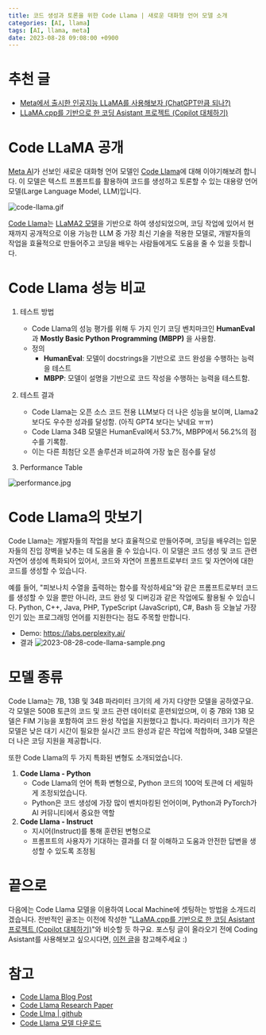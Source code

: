 ```yaml
---
title: 코드 생성과 토론을 위한 Code Llama | 새로운 대화형 언어 모델 소개
categories: [AI, llama]
tags: [AI, llama, meta]
date: 2023-08-28 09:08:00 +0900
---
```


# 추천 글
- [Meta에서 출시한 인공지능 LLaMA를 사용해보자 (ChatGPT만큼 되나?)](https://blackcon.github.io/posts/how-to-use-llama/)
- [LLaMA.cpp를 기반으로 한 코딩 Asistant 프로젝트 (Copilot 대체하기)](https://blackcon.github.io/posts/how-to-set-local-ai-for-coding/)

# Code LLaMA 공개
[Meta AI](https://ai.meta.com/)가 선보인 새로운 대화형 언어 모델인 [Code Llama](https://ai.meta.com/blog/code-llama-large-language-model-coding/)에 대해 이야기해보려 합니다. 이 모델은 텍스트 프롬프트를 활용하여 코드를 생성하고 토론할 수 있는 대용량 언어 모델(Large Language Model, LLM)입니다. 

![code-llama.gif](/posts/2023-08-28-code-llama.gif)

[Code Llama](https://ai.meta.com/blog/code-llama-large-language-model-coding/)는 [LLaMA2 모델](https://ai.meta.com/llama/)을 기반으로 하여 생성되었으며, 코딩 작업에 있어서 현재까지 공개적으로 이용 가능한 LLM 중 가장 최신 기술을 적용한 모델로, 개발자들의 작업을 효율적으로 만들어주고 코딩을 배우는 사람들에게도 도움을 줄 수 있을 듯합니다.

# Code Llama 성능 비교
1. 테스트 방법
    - Code Llama의 성능 평가를 위해 두 가지 인기 코딩 벤치마크인 **HumanEval** 과 **Mostly Basic Python Programming (MBPP)** 을 사용함.
    - 정의
        - **HumanEval**: 모델이 docstrings을 기반으로 코드 완성을 수행하는 능력을 테스트
        - **MBPP**: 모델이 설명을 기반으로 코드 작성을 수행하는 능력을 테스트함.
2. 테스트 결과
    - Code Llama는 오픈 소스 코드 전용 LLM보다 더 나은 성능을 보이며, Llama2보다도 우수한 성과를 달성함. (아직 GPT4 보다는 낮네요 ㅠㅠ)
    - Code Llama 34B 모델은 HumanEval에서 53.7%, MBPP에서 56.2%의 점수를 기록함. 
    - 이는 다른 최첨단 오픈 솔루션과 비교하여 가장 높은 점수를 달성

3. Performance Table

![performance.jpg](/posts/2023-08-28-code-llama-performance.jpg)

# Code Llama의 맛보기 
Code Llama는 개발자들의 작업을 보다 효율적으로 만들어주며, 코딩을 배우려는 입문자들의 진입 장벽을 낮추는 데 도움을 줄 수 있습니다. 이 모델은 코드 생성 및 코드 관련 자연어 생성에 특화되어 있어서, 코드와 자연어 프롬프트로부터 코드 및 자연어에 대한 코드를 생성할 수 있습니다. 

예를 들어, "피보나치 수열을 출력하는 함수를 작성하세요"와 같은 프롬프트로부터 코드를 생성할 수 있을 뿐만 아니라, 코드 완성 및 디버깅과 같은 작업에도 활용될 수 있습니다. Python, C++, Java, PHP, TypeScript (JavaScript), C#, Bash 등 오늘날 가장 인기 있는 프로그래밍 언어를 지원한다는 점도 주목할 만합니다.
- Demo: https://labs.perplexity.ai/
- 결과
    ![2023-08-28-code-llama-sample.png](/posts/2023-08-28-code-llama-sample.png)

# 모델 종류 
Code Llama는 7B, 13B 및 34B 파라미터 크기의 세 가지 다양한 모델을 공하였구요. 각 모델은 500B 토큰의 코드 및 코드 관련 데이터로 훈련되었으며, 이 중 7B와 13B 모델은 FIM 기능을 포함하여 코드 완성 작업을 지원했다고 합니다. 파라미터 크기가 작은 모델은 낮은 대기 시간이 필요한 실시간 코드 완성과 같은 작업에 적합하며, 34B 모델은 더 나은 코딩 지원을 제공합니다.

또한 Code Llama의 두 가지 특화된 변형도 소개되었습니다. 
1) **Code Llama - Python**
    - Code Llama의 언어 특화 변형으로, Python 코드의 100억 토큰에 더 세밀하게 조정되었습니다. 
    - Python은 코드 생성에 가장 많이 벤치마킹된 언어이며, Python과 PyTorch가 AI 커뮤니티에서 중요한 역할
2) **Code Llama - Instruct**
    - 지시어(Instruct)를 통해 훈련된 변형으로
    - 프롬프트의 사용자가 기대하는 결과를 더 잘 이해하고 도움과 안전한 답변을 생성할 수 있도록 조정됨

# 끝으로
다음에는 Code Llama 모델을 이용하여 Local Machine에 셋팅하는 방법을 소개드리겠습니다. 전반적인 골조는 이전에 작성한 "[LLaMA.cpp를 기반으로 한 코딩 Asistant 프로젝트 (Copilot 대체하기)](https://blackcon.github.io/posts/how-to-set-local-ai-for-coding/)"와 비슷할 듯 하구요. 포스팅 글이 올라오기 전에 Coding Asistant를 사용해보고 싶으시다면, [이전 글](https://blackcon.github.io/posts/how-to-set-local-ai-for-coding/)을 참고해주세요 :)

# 참고
- [Code Llama Blog Post](https://ai.meta.com/blog/code-llama-large-language-model-coding/)
- [Code Llama Research Paper](https://ai.meta.com/research/publications/code-llama-open-foundation-models-for-code/)
- [Code Llma | github](https://github.com/facebookresearch/codellama)
- [Code Llama 모델 다운로드](https://ai.meta.com/resources/models-and-libraries/llama-downloads/)